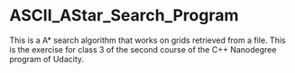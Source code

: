 # ASCII_AStar_Search_Program
This is a A* search algorithm that works on grids retrieved from a file. This is the exercise for class 3 of the second course of the C++ Nanodegree program of Udacity.
